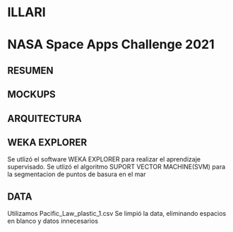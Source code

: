# ILLARI
# NASA Space Apps Challenge 2021
## RESUMEN 
## MOCKUPS  
## ARQUITECTURA
## WEKA EXPLORER 
Se utlizó el software WEKA EXPLORER para realizar el aprendizaje supervisado.
Se utlizó el algoritmo SUPORT VECTOR MACHINE(SVM) para la segmentacion de puntos de basura en el mar
## DATA  
Utilizamos Pacific_Law_plastic_1.csv 
Se limpió la data, eliminando espacios en blanco y datos innecesarios 

